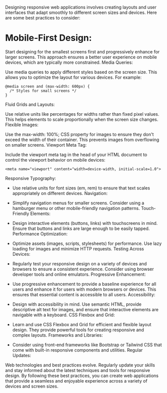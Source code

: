 Designing responsive web applications involves creating layouts and user interfaces that adapt smoothly to different screen sizes and devices. Here are some best practices to consider:

# Mobile-First Design:

Start designing for the smallest screens first and progressively enhance for larger screens. This approach ensures a better user experience on mobile devices, which are typically more constrained.
Media Queries:

Use media queries to apply different styles based on the screen size. This allows you to optimize the layout for various devices. For example:
```
@media screen and (max-width: 600px) {
  /* Styles for small screens */
}

```
Fluid Grids and Layouts:

Use relative units like percentages for widths rather than fixed pixel values. This helps elements to scale proportionally when the screen size changes.
Flexible Images:

Use the max-width: 100%; CSS property for images to ensure they don't exceed the width of their container. This prevents images from overflowing on smaller screens.
Viewport Meta Tag:

Include the viewport meta tag in the head of your HTML document to control the viewport behavior on mobile devices:
```
<meta name="viewport" content="width=device-width, initial-scale=1.0">

```
Responsive Typography:

- Use relative units for font sizes (em, rem) to ensure that text scales appropriately on different devices.
Navigation:

- Simplify navigation menus for smaller screens. Consider using a hamburger menu or other mobile-friendly navigation patterns.
Touch-Friendly Elements:

 - Design interactive elements (buttons, links) with touchscreens in mind. Ensure that buttons and links are large enough to be easily tapped.
Performance Optimization:

- Optimize assets (images, scripts, stylesheets) for performance. Use lazy loading for images and minimize HTTP requests.
Testing Across Devices:

- Regularly test your responsive design on a variety of devices and browsers to ensure a consistent experience. Consider using browser developer tools and online emulators.
Progressive Enhancement:

- Use progressive enhancement to provide a baseline experience for all users and enhance it for users with modern browsers or devices. This ensures that essential content is accessible to all users.
Accessibility:

- Design with accessibility in mind. Use semantic HTML, provide descriptive alt text for images, and ensure that interactive elements are navigable with a keyboard.
CSS Flexbox and Grid:

- Learn and use CSS Flexbox and Grid for efficient and flexible layout design. They provide powerful tools for creating responsive and complex layouts.
Frameworks and Libraries:

- Consider using front-end frameworks like Bootstrap or Tailwind CSS that come with built-in responsive components and utilities.
Regular Updates:

Web technologies and best practices evolve. Regularly update your skills and stay informed about the latest techniques and tools for responsive design.
By following these best practices, you can create web applications that provide a seamless and enjoyable experience across a variety of devices and screen sizes.
